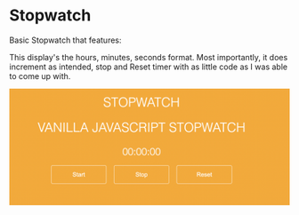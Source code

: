 # Stopwatch

Basic Stopwatch that features: 
<br/>
<p>
This display's the hours, minutes, seconds format. 
  Most importantly, it does increment as intended, stop and Reset timer with as little code as I was able to come up with.
</p>  


<img src="./assets/stopwatch-screengrab.png" />

